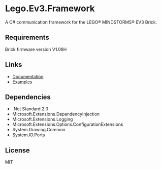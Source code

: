# Lego.Ev3.Framework
A C# communication framework for the LEGO® MINDSTORMS® EV3 Brick.

## Requirements
Brick firmware version V1.09H

## Links
* [Documentation](https://github.com/mvanderelsen/Lego.Ev3.Framework/wiki)
* [Examples](https://github.com/mvanderelsen/Lego.Ev3.Framework.Examples)

## Dependencies
* .Net Standard 2.0
* Microsoft.Extensions.DependencyInjection
* Microsoft.Extensions.Logging
* Microsoft.Extensions.Options.ConfigurationExtensions
* System.Drawing.Common
* System.IO.Ports

## License
MIT
